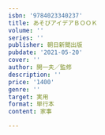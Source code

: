 ```yaml
---
isbn: '9784023340237'
title: あそびアイデアＢＯＯＫ
volume: ''
series: ''
publisher: 朝日新聞出版
pubdate: '2021-05-20'
cover: ''
author: 開一夫／監修
description: ''
price: '1400'
genre: ''
target: 実用
format: 単行本
content: 家事

---
```

